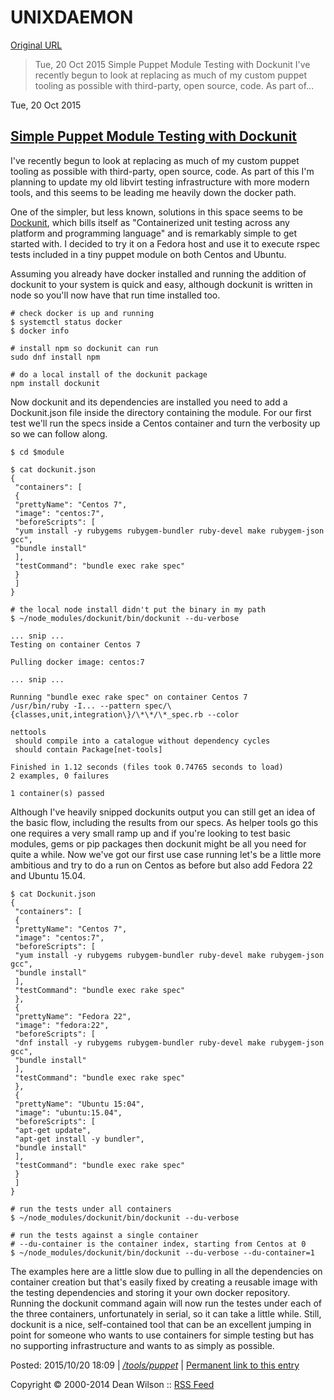 # UNIXDAEMON

[Original URL](http://www.unixdaemon.net/tools/puppet/simple-puppet-module-testing-with-dockunit.html)

> Tue, 20 Oct 2015 Simple Puppet Module Testing with Dockunit I've recently begun to look at replacing as much of my custom puppet tooling as possible with third-party, open source, code. As part of...

Tue, 20 Oct 2015

## [Simple Puppet Module Testing with Dockunit]()

I've recently begun to look at replacing as much of my custom puppet tooling as possible with third-party, open source, code. As part of this I'm planning to update my old libvirt testing infrastructure with more modern tools, and this seems to be leading me heavily down the docker path.

One of the simpler, but less known, solutions in this space seems to be [Dockunit](https://www.npmjs.com/package/dockunit), which bills itself as "Containerized unit testing across any platform and programming language" and is remarkably simple to get started with. I decided to try it on a Fedora host and use it to execute rspec tests included in a tiny puppet module on both Centos and Ubuntu.

Assuming you already have docker installed and running the addition of dockunit to your system is quick and easy, although dockunit is written in node so you'll now have that run time installed too.

```
# check docker is up and running
$ systemctl status docker
$ docker info

# install npm so dockunit can run
sudo dnf install npm

# do a local install of the dockunit package
npm install dockunit
```

Now dockunit and its dependencies are installed you need to add a Dockunit.json file inside the directory containing the module. For our first test we'll run the specs inside a Centos container and turn the verbosity up so we can follow along.

```
$ cd $module

$ cat dockunit.json
{
 "containers": [
 {
 "prettyName": "Centos 7",
 "image": "centos:7",
 "beforeScripts": [
 "yum install -y rubygems rubygem-bundler ruby-devel make rubygem-json gcc",
 "bundle install"
 ],
 "testCommand": "bundle exec rake spec"
 }
 ]
}

# the local node install didn't put the binary in my path
$ ~/node_modules/dockunit/bin/dockunit --du-verbose

... snip ...
Testing on container Centos 7

Pulling docker image: centos:7

... snip ...

Running "bundle exec rake spec" on container Centos 7
/usr/bin/ruby -I... --pattern spec/\{classes,unit,integration\}/\*\*/\*_spec.rb --color

nettools
 should compile into a catalogue without dependency cycles
 should contain Package[net-tools]

Finished in 1.12 seconds (files took 0.74765 seconds to load)
2 examples, 0 failures

1 container(s) passed
```

Although I've heavily snipped dockunits output you can still get an idea of the basic flow, including the results from our specs. As helper tools go this one requires a very small ramp up and if you're looking to test basic modules, gems or pip packages then dockunit might be all you need for quite a while. Now we've got our first use case running let's be a little more ambitious and try to do a run on Centos as before but also add Fedora 22 and Ubuntu 15.04.

```
$ cat Dockunit.json 
{
 "containers": [
 { 
 "prettyName": "Centos 7",
 "image": "centos:7",
 "beforeScripts": [
 "yum install -y rubygems rubygem-bundler ruby-devel make rubygem-json gcc",
 "bundle install"
 ],
 "testCommand": "bundle exec rake spec"
 },
 {
 "prettyName": "Fedora 22",
 "image": "fedora:22",
 "beforeScripts": [
 "dnf install -y rubygems rubygem-bundler ruby-devel make rubygem-json gcc",
 "bundle install"
 ],
 "testCommand": "bundle exec rake spec"
 },
 {
 "prettyName": "Ubuntu 15:04",
 "image": "ubuntu:15.04",
 "beforeScripts": [
 "apt-get update",
 "apt-get install -y bundler",
 "bundle install"
 ],
 "testCommand": "bundle exec rake spec"
 }
 ]
}

# run the tests under all containers
$ ~/node_modules/dockunit/bin/dockunit --du-verbose

# run the tests against a single container
# --du-container is the container index, starting from Centos at 0
$ ~/node_modules/dockunit/bin/dockunit --du-verbose --du-container=1
```

The examples here are a little slow due to pulling in all the dependencies on container creation but that's easily fixed by creating a reusable image with the testing dependencies and storing it your own docker repository. Running the dockunit command again will now run the testes under each of the three containers, unfortunately in serial, so it can take a little while. Still, dockunit is a nice, self-contained tool that can be an excellent jumping in point for someone who wants to use containers for simple testing but has no supporting infrastructure and wants to as simply as possible.

Posted: 2015/10/20 18:09 | _[/tools/puppet](http://www.unixdaemon.net/tools/puppet/)_ | [Permanent link to this entry](http://www.unixdaemon.net/tools/puppet/simple-puppet-module-testing-with-dockunit.html)

Copyright © 2000-2014 Dean Wilson :: [RSS Feed](http://www.unixdaemon.net/cgi-bin/blosxom.pl/index.rss "Unixdaemon RSS Feed")
